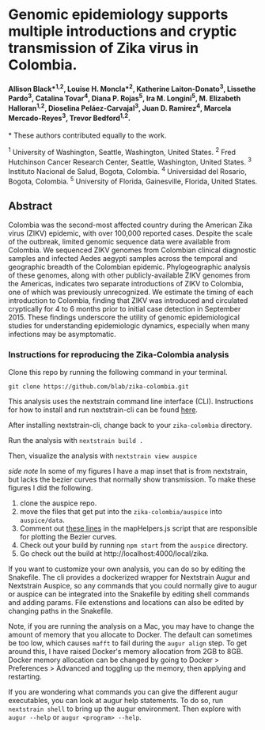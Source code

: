 # Genomic epidemiology supports multiple introductions and cryptic transmission of Zika virus in Colombia.


#### Allison Black*<sup>1,2</sup>, Louise H. Moncla*<sup>2</sup>, Katherine Laiton-Donato<sup>3</sup>, Lissethe Pardo<sup>3</sup>, Catalina Tovar<sup>4</sup>, Diana P. Rojas<sup>5</sup>, Ira M. Longini<sup>5</sup>, M. Elizabeth Halloran<sup>1,2</sup>, Dioselina Peláez-Carvajal<sup>3</sup>, Juan D. Ramirez<sup>4</sup>, Marcela Mercado-Reyes<sup>3</sup>, Trevor Bedford<sup>1,2</sup>.

\* These authors contributed equally to the work.

<sup>1</sup> University of Washington, Seattle, Washington, United States.
<sup>2</sup> Fred Hutchinson Cancer Research Center, Seattle, Washington, United States. <sup>3</sup> Instituto Nacional de Salud, Bogota, Colombia.
<sup>4</sup> Universidad del Rosario, Bogota, Colombia.
<sup>5</sup> University of Florida, Gainesville, Florida, United States.



## Abstract

Colombia was the second-most affected country during the American Zika virus (ZIKV) epidemic, with over 100,000 reported cases. Despite the scale of the outbreak, limited genomic sequence data were available from Colombia. We sequenced ZIKV genomes from Colombian clinical diagnostic samples and infected Aedes aegypti samples across the temporal and geographic breadth of the Colombian epidemic. Phylogeographic analysis of these genomes, along with other publicly-available ZIKV genomes from the Americas, indicates two separate introductions of ZIKV to Colombia, one of which was previously unrecognized. We estimate the timing of each introduction to Colombia, finding that ZIKV was introduced and circulated cryptically for 4 to 6 months prior to initial case detection in September 2015. These findings underscore the utility of genomic epidemiological studies for understanding epidemiologic dynamics, especially when many infections may be asymptomatic.


### Instructions for reproducing the Zika-Colombia analysis

Clone this repo by running the following command in your terminal.

`git clone https://github.com/blab/zika-colombia.git`

This analysis uses the nextstrain command line interface (CLI). Instructions for how to install and run nextstrain-cli can be found [here](https://github.com/nextstrain/cli).

After installing nextstrain-cli, change back to your `zika-colombia` directory.

Run the analysis with `nextstrain build .`

Then, visualize the analysis with `nextstrain view auspice`

_side note_ In some of my figures I have a map inset that is from nextstrain, but lacks the bezier curves that normally show transmission. To make these figures I did the following.

1. clone the auspice repo.
2. move the files that get put into the `zika-colombia/auspice` into `auspice/data`.
3. Comment out [these lines](https://github.com/nextstrain/auspice/blob/master/src/components/map/mapHelpers.js#L129-L151) in the mapHelpers.js script that are responsible for plotting the Bezier curves.
4. Check out your build by running `npm start` from the `auspice` directory.
5. Go check out the build at http://localhost:4000/local/zika.

If you want to customize your own analysis, you can do so by editing the Snakefile. The cli provides a dockerized wrapper for Nextstrain Augur and Nextstrain Auspice, so any commands that you could normally give to augur or auspice can be integrated into the Snakefile by editing shell commands and adding params. File extenstions and locations can also be edited by changing paths in the Snakefile.

Note, if you are running the analysis on a Mac, you may have to change the amount of memory that you allocate to Docker. The default can sometimes be too low, which causes `mafft` to fail during the `augur align` step. To get around this, I have raised Docker's memory allocation from 2GB to 8GB. Docker memory allocation can be changed by going to Docker > Preferences > Advanced and toggling up the memory, then applying and restarting.

If you are wondering what commands you can give the different augur executables, you can look at augur help statements. To do so, run `nextstrain shell` to bring up the augur environment. Then explore with `augur --help` or `augur <program> --help`.
